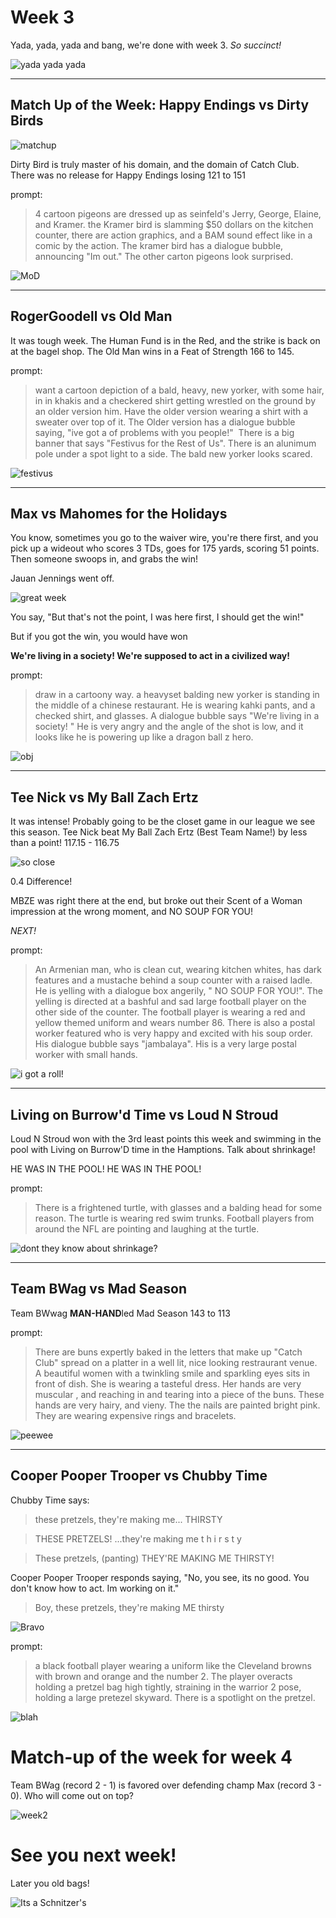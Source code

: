 # Week 3

Yada, yada, yada and bang, we're done with week 3. *So succinct!*

![yada yada yada](static/seinfeld-cc.png)

---

## Match Up of the Week: Happy Endings vs Dirty Birds

![matchup](static/week3-motwresult.png)

Dirty Bird is truly master of his domain, and the domain of Catch Club. There was no release for Happy Endings losing 121 to 151

prompt:

> 4 cartoon pigeons are dressed up as seinfeld's Jerry, George, Elaine, and Kramer. the Kramer bird is slamming $50 dollars on the kitchen counter, there are action graphics, and a BAM sound effect like in a comic by the action. The kramer bird has a dialogue bubble, announcing "Im out." The other carton pigeons look surprised.

![MoD](static/week3-game2.png)

---

## RogerGoodell vs Old Man

It was tough week. The Human Fund is in the Red, and the strike is back on at the bagel shop. The Old Man wins in a Feat of Strength 166 to 145.

prompt:

> want a cartoon depiction of a bald, heavy, new yorker, with some hair, in in khakis and a checkered shirt getting wrestled on the ground by an older version him. Have the older version wearing a shirt with a sweater over top of it. The Older version has a dialogue bubble saying, "ive got a of problems with you people!"  There is a big banner that says "Festivus for the Rest of Us". There is an alunimum pole under a spot light to a side. The bald new yorker looks scared.

![festivus](static/week3-game1.png)

---

## Max vs Mahomes for the Holidays

You know, sometimes you go to the waiver wire, you're there first, and you pick up a wideout who scores 3 TDs, goes for 175 yards, scoring 51 points. Then someone swoops in, and grabs the win! 

Jauan Jennings went off.

![great week](static/week3-jjennings51pts.png)

You say, "But that's not the point, I was here first, I should get the win!"

But if you got the win, you would have won

**We're living in a society! We're supposed to act in a civilized way!**

prompt:

> draw in a cartoony way. a heavyset balding new yorker is standing in the middle of a chinese restaurant.  He is wearing kahki pants, and a checked shirt, and glasses. A dialogue bubble says "We're living in a society! " He is very angry and the angle of the shot is low, and it looks like he is powering up like a dragon ball z hero.

![obj](static/week3-game3.png)

---

## Tee Nick vs My Ball Zach Ertz

It was intense! Probably going to be the closet game in our league we see this season. Tee Nick beat My Ball Zach Ertz (Best Team Name!) by less than a point! 117.15 - 116.75

![so close](static/week3-game4a.png)

0.4 Difference! 

MBZE was right there at the end, but broke out their Scent of a Woman impression at the wrong moment, and NO SOUP FOR YOU!

*NEXT!*

prompt:

> An Armenian man, who is clean cut, wearing kitchen whites, has dark features and a mustache behind a soup counter with a raised ladle. He is  yelling with a dialogue box angerily, " NO SOUP FOR YOU!". The yelling is directed at a bashful and sad large football player on the other side of the counter. The football player is wearing a red and yellow themed uniform and wears number 86. There is also a postal worker featured who is very happy and excited with his soup order. His dialogue bubble says "jambalaya". His is a very large postal worker with small hands.

![i got a roll!](static/week3-game4b.png)

---

## Living on Burrow'd Time vs Loud N Stroud

Loud N Stroud won with the 3rd least points this week and swimming in the pool with Living on Burrow'D time in the Hamptions. Talk about shrinkage!

HE WAS IN THE POOL! HE WAS IN THE POOL!

prompt:

> There is a frightened turtle, with glasses and a balding head for some reason. The turtle is wearing red swim trunks. Football players from around the NFL are pointing and laughing at the turtle.


![dont they know about shrinkage?](static/week3-game5.png)

---

## Team BWag vs Mad Season

Team BWwag **MAN-HAND**led Mad Season 143 to 113

prompt:

> There are buns expertly baked in the letters that make up "Catch Club" spread on a platter in a well lit, nice looking restraurant venue. A beautiful women with a twinkling smile and sparkling eyes sits in front of dish. She is wearing a tasteful dress. Her hands  are very muscular ,  and reaching in and tearing into a piece of the buns. These hands are very hairy, and vieny. The the nails are painted bright pink. They are wearing expensive rings and bracelets.

![peewee](static/week3-game6.png)

---

## Cooper Pooper Trooper vs Chubby Time

Chubby Time says:

> these pretzels, they're making me... THIRSTY

> THESE PRETZELS! ...they're making me t h i r s t y

> These pretzels, (panting) THEY'RE MAKING ME THIRSTY!

Cooper Pooper Trooper responds saying, "No, you see, its no good. You don't know how to act. Im working on it."

> Boy, these pretzels, they're making ME thirsty

![Bravo](static/week3-clapping.webp)


prompt:

> a black football player wearing a uniform like the Cleveland browns with brown and orange and the number 2. The player overacts holding a pretzel bag high tightly, straining in the warrior 2 pose, holding a large pretezel skyward. There is a spotlight on the pretzel.


![blah](static/week3-game7.png)

# Match-up of the week for week 4

Team BWag (record 2 - 1) is favored over defending champ Max (record 3 - 0). Who will come out on top?

![week2](static/motw-week4.png)

# See you next week!

Later you old bags!

![Its a Schnitzer's](static/week3-bye.webp)

